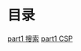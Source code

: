 # 目录
[part1 搜索](https://lihua5487.github.io/AI引论/AI%201%20-%20搜索)
[part1 CSP](https://lihua5487.github.io/AI引论/AI%201%20-%20CSP)

